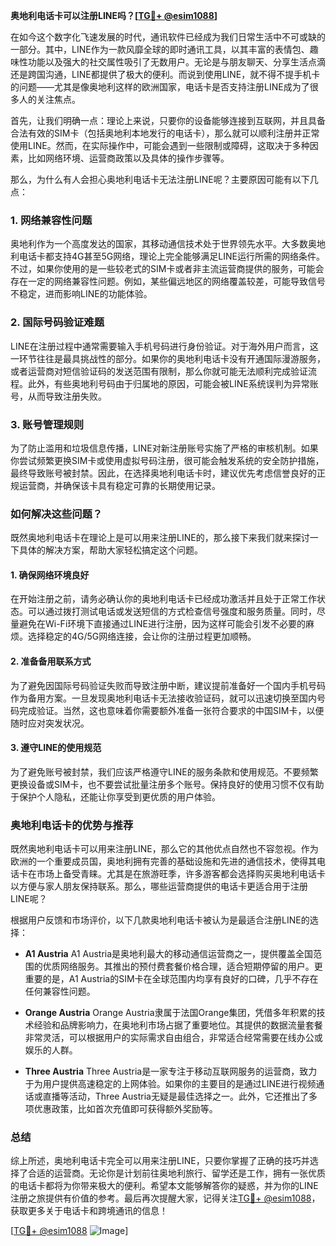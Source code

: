 **奥地利电话卡可以注册LINE吗？[[TG💪+ @esim1088](https://t.me/s/esim1088)]**

在如今这个数字化飞速发展的时代，通讯软件已经成为我们日常生活中不可或缺的一部分。其中，LINE作为一款风靡全球的即时通讯工具，以其丰富的表情包、趣味性功能以及强大的社交属性吸引了无数用户。无论是与朋友聊天、分享生活点滴还是跨国沟通，LINE都提供了极大的便利。而说到使用LINE，就不得不提手机卡的问题——尤其是像奥地利这样的欧洲国家，电话卡是否支持注册LINE成为了很多人的关注焦点。

首先，让我们明确一点：理论上来说，只要你的设备能够连接到互联网，并且具备合法有效的SIM卡（包括奥地利本地发行的电话卡），那么就可以顺利注册并正常使用LINE。然而，在实际操作中，可能会遇到一些限制或障碍，这取决于多种因素，比如网络环境、运营商政策以及具体的操作步骤等。

那么，为什么有人会担心奥地利电话卡无法注册LINE呢？主要原因可能有以下几点：

### **1. 网络兼容性问题**
奥地利作为一个高度发达的国家，其移动通信技术处于世界领先水平。大多数奥地利电话卡都支持4G甚至5G网络，理论上完全能够满足LINE运行所需的网络条件。不过，如果你使用的是一些较老式的SIM卡或者非主流运营商提供的服务，可能会存在一定的网络兼容性问题。例如，某些偏远地区的网络覆盖较差，可能导致信号不稳定，进而影响LINE的功能体验。

### **2. 国际号码验证难题**
LINE在注册过程中通常需要输入手机号码进行身份验证。对于海外用户而言，这一环节往往是最具挑战性的部分。如果你的奥地利电话卡没有开通国际漫游服务，或者运营商对短信验证码的发送范围有限制，那么你就可能无法顺利完成验证流程。此外，有些奥地利号码由于归属地的原因，可能会被LINE系统误判为异常账号，从而导致注册失败。

### **3. 账号管理规则**
为了防止滥用和垃圾信息传播，LINE对新注册账号实施了严格的审核机制。如果你尝试频繁更换SIM卡或使用虚拟号码注册，很可能会触发系统的安全防护措施，最终导致账号被封禁。因此，在选择奥地利电话卡时，建议优先考虑信誉良好的正规运营商，并确保该卡具有稳定可靠的长期使用记录。

### **如何解决这些问题？**
既然奥地利电话卡在理论上是可以用来注册LINE的，那么接下来我们就来探讨一下具体的解决方案，帮助大家轻松搞定这个问题。

#### **1. 确保网络环境良好**
在开始注册之前，请务必确认你的奥地利电话卡已经成功激活并且处于正常工作状态。可以通过拨打测试电话或发送短信的方式检查信号强度和服务质量。同时，尽量避免在Wi-Fi环境下直接通过LINE进行注册，因为这样可能会引发不必要的麻烦。选择稳定的4G/5G网络连接，会让你的注册过程更加顺畅。

#### **2. 准备备用联系方式**
为了避免因国际号码验证失败而导致注册中断，建议提前准备好一个国内手机号码作为备用方案。一旦发现奥地利电话卡无法接收验证码，就可以迅速切换至国内号码完成验证。当然，这也意味着你需要额外准备一张符合要求的中国SIM卡，以便随时应对突发状况。

#### **3. 遵守LINE的使用规范**
为了避免账号被封禁，我们应该严格遵守LINE的服务条款和使用规范。不要频繁更换设备或SIM卡，也不要尝试批量注册多个账号。保持良好的使用习惯不仅有助于保护个人隐私，还能让你享受到更优质的用户体验。

### **奥地利电话卡的优势与推荐**
既然奥地利电话卡可以用来注册LINE，那么它的其他优点自然也不容忽视。作为欧洲的一个重要成员国，奥地利拥有完善的基础设施和先进的通信技术，使得其电话卡在市场上备受青睐。尤其是在旅游旺季，许多游客都会选择购买奥地利电话卡以方便与家人朋友保持联系。那么，哪些运营商提供的电话卡更适合用于注册LINE呢？

根据用户反馈和市场评价，以下几款奥地利电话卡被认为是最适合注册LINE的选择：

- **A1 Austria**
  A1 Austria是奥地利最大的移动通信运营商之一，提供覆盖全国范围的优质网络服务。其推出的预付费套餐价格合理，适合短期停留的用户。更重要的是，A1 Austria的SIM卡在全球范围内均享有良好的口碑，几乎不存在任何兼容性问题。

- **Orange Austria**
  Orange Austria隶属于法国Orange集团，凭借多年积累的技术经验和品牌影响力，在奥地利市场占据了重要地位。其提供的数据流量套餐非常灵活，可以根据用户的实际需求自由组合，非常适合经常需要在线办公或娱乐的人群。

- **Three Austria**
  Three Austria是一家专注于移动互联网服务的运营商，致力于为用户提供高速稳定的上网体验。如果你的主要目的是通过LINE进行视频通话或直播等活动，Three Austria无疑是最佳选择之一。此外，它还推出了多项优惠政策，比如首次充值即可获得额外奖励等。

### **总结**
综上所述，奥地利电话卡完全可以用来注册LINE，只要你掌握了正确的技巧并选择了合适的运营商。无论你是计划前往奥地利旅行、留学还是工作，拥有一张优质的电话卡都将为你带来极大的便利。希望本文能够解答你的疑惑，并为你的LINE注册之旅提供有价值的参考。最后再次提醒大家，记得关注[TG💪+ @esim1088](https://t.me/s/esim1088)，获取更多关于电话卡和跨境通讯的信息！

[[TG💪+ @esim1088](https://t.me/s/esim1088) ![Image](https://i.postimg.cc/4NQfJmqS/Snipaste-2025-05-13-00-14-12.png)]